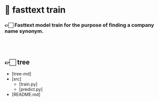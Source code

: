 

# 🤖 fasttext train

### 👉🏻 Fasttext model train for the purpose of finding a company name synonym.
<br>
<br>

## 👉🏻 tree
 * [tree-md]
 * [src]
   * [train.py]
   * [predict.py]
 * [README.md]